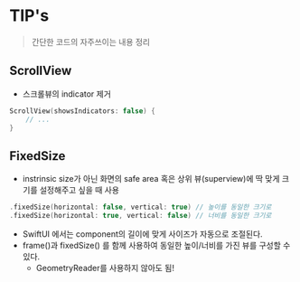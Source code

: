 # TIP's
> 간단한 코드의 자주쓰이는 내용 정리


## ScrollView
- 스크롤뷰의 indicator 제거
```swift
ScrollView(showsIndicators: false) {
    // ...
}
```

## FixedSize
- instrinsic size가 아닌 화면의 safe area 혹은 상위 뷰(superview)에 딱 맞게 크기를 설정해주고 싶을 때 사용
```swift
.fixedSize(horizontal: false, vertical: true) // 높이를 동일한 크기로
.fixedSize(horizontal: true, vertical: false) // 너비를 동일한 크기로
```
- SwiftUI 에서는 component의 길이에 맞게 사이즈가 자동으로 조절된다.
- frame()과 fixedSize() 를 함께 사용하여 동일한 높이/너비를 가진 뷰를 구성할 수 있다.
    - GeometryReader를 사용하지 않아도 됨!
